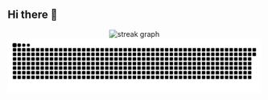 ## Hi there 👋

<!--
**mani5h-agarwal/mani5h-agarwal** is a ✨ _special_ ✨ repository because its `README.md` (this file) appears on your GitHub profile.

Here are some ideas to get you started:

- 🔭 I’m currently working on ...
- 🌱 I’m currently learning ...
- 👯 I’m looking to collaborate on ...
- 🤔 I’m looking for help with ...
- 💬 Ask me about ...
- 📫 How to reach me: ...
- 😄 Pronouns: ...
- ⚡ Fun fact: ...
-->
<div align="center">
  <img src="https://streak-stats.demolab.com?user=mani5h-agarwal&locale=en&mode=daily&theme=dark&hide_border=false&border_radius=5&order=3" height="220" alt="streak graph"  />
</div>


<img src="https://raw.githubusercontent.com/mani5h-agarwal/mani5h-agarwal/output/snake.svg" alt="Snake animation" />
